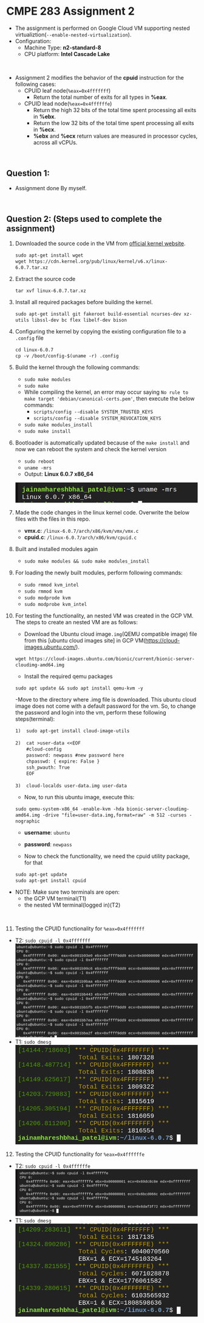 # CMPE 283 Assignment 2 

- The assignment is performed on Google Cloud VM supporting nested virtualiztion(`--enable-nested-virtualization`).
- Configuration: 
  - Machine Type: **n2-standard-8**
  - CPU platform: **Intel Cascade Lake**

<br />

- Assignment 2 modifies the behavior of the **cpuid** instruction for the following cases:
  - CPUID leaf node(`%eax=0x4fffffff`)
    - Return the total number of exits for all types in **%eax**.
  - CPUID lead node(`%eax=0x4ffffffe`) 
    - Return the high 32 bits of the total time spent processing all exits in **%ebx**.
    - Return the low 32 bits of the total time spent processing all exits in **%ecx**.
    - **%ebx** and **%ecx** return values are measured in processor cycles, across all vCPUs.

<br />

## Question 1:
  - Assignment done By myself.

<br />

## Question 2: (Steps used to complete the assignment)
1) Downloaded the source code in the VM from [official kernel website](https://www.kernel.org/).
    ```
    sudo apt-get install wget
    wget https://cdn.kernel.org/pub/linux/kernel/v6.x/linux-6.0.7.tar.xz
    ```

2) Extract the source code 
    ```
    tar xvf linux-6.0.7.tar.xz
    ```

3) Install all required packages before building the kernel.
    ```
    sudo apt-get install git fakeroot build-essential ncurses-dev xz-utils libssl-dev bc flex libelf-dev bison
    ```

4) Configuring the kernel by copying the existing configuration file to a `.config` file
    ```
    cd linux-6.0.7
    cp -v /boot/config-$(uname -r) .config
    ```

5) Build the kernel through the following commands:
    - `sudo make modules`
    - `sudo make`
    - While compiling the kernel, an error may occur saying `No rule to make target 'debian/canonical-certs.pem'`, then execute the below commands:
      - `scripts/config --disable SYSTEM_TRUSTED_KEYS`
      - `scripts/config --disable SYSTEM_REVOCATION_KEYS`
    - `sudo make modules_install`
    - `sudo make install`

6) Bootloader is automatically updated because of the `make install` and now we can reboot the system and check the kernel version
    - `sudo reboot`
    - `uname -mrs` 
    - Output: **Linux 6.0.7 x86_64**
    
    ![](./images/uname.png)

7) Made the code changes in the linux kernel code. Overwrite the below files with the files in this repo.
   - **vmx.c**: `/linux-6.0.7/arch/x86/kvm/vmx/vmx.c`
   - **cpuid.c**: `/linux-6.0.7/arch/x86/kvm/cpuid.c` 

8) Built and installed modules again
    - `sudo make modules && sudo make modules_install`

9) For loading the newly built modules, perform following commands:
   - `sudo rmmod kvm_intel`
   - `sudo rmmod kvm`
   - `sudo modprode kvm`
   - `sudo modprobe kvm_intel`
  
10) For testing the functionality, an nested VM was created in the GCP VM. The steps to create an nested VM are as follows:
    - Download the Ubuntu cloud image`.img`(QEMU compatible image) file from this [ubuntu cloud images site] in GCP VM(https://cloud-images.ubuntu.com/).
    ```
    wget https://cloud-images.ubuntu.com/bionic/current/bionic-server-cloudimg-amd64.img
    ```
    - Install the required qemu packages
    ```
    sudo apt update && sudo apt install qemu-kvm -y
    ```
    -Move to the directory where .img file is downloaded. This ubuntu cloud image does not come with a default password for the vm. So, to change the password and login into the vm, perform these following steps(terminal):
    ```
    1)  sudo apt-get install cloud-image-utils

    2)  cat >user-data <<EOF
        #cloud-config
        password: newpass #new password here
        chpasswd: { expire: False }
        ssh_pwauth: True
        EOF

    3)  cloud-localds user-data.img user-data
    ```
    - Now, to run this ubuntu image, execute this:
    ```
    sudo qemu-system-x86_64 -enable-kvm -hda bionic-server-cloudimg-amd64.img -drive "file=user-data.img,format=raw" -m 512 -curses -nographic
    ```

    - **username**: `ubuntu`
    - **password**: `newpass`

    - Now to check the functionality, we need the cpuid utility package, for that
    ```
    sudo apt-get update
    sudo apt-get install cpuid
    ```

  - NOTE: Make sure two terminals are open:
      - the GCP VM terminal(T1)
      - the nested VM terminal(logged in)(T2)

<br />

11) Testing the CPUID functionality for `%eax=0x4fffffff`
  - T2: `sudo cpuid -l 0x4fffffff`
    ![](./images/t21.png)
  - T1: `sudo dmesg` 
    ![](./images/t11.png)
   
12)  Testing the CPUID functionality for `%eax=0x4ffffffe`
  - T2: `sudo cpuid -l 0x4ffffffe`
    ![](./images/t22.png)
  - T1: `sudo dmesg` 
    ![](./images/t12.png)
  